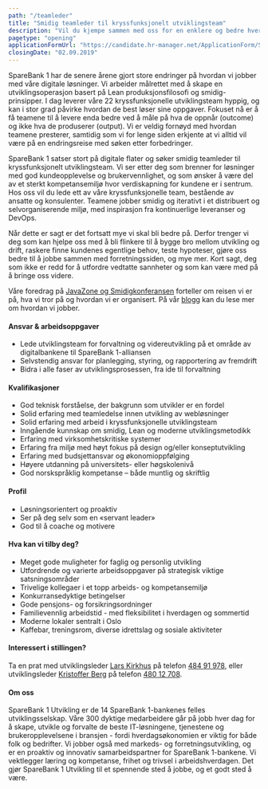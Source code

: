 ```yaml
---
path: "/teamleder"
title: "Smidig teamleder til kryssfunksjonelt utviklingsteam"
description: "Vil du kjempe sammen med oss for en enklere og bedre hverdagsøkonomi for folk flest?"
pagetype: "opening"
applicationFormUrl: "https://candidate.hr-manager.net/ApplicationForm/SinglePageApplicationForm.aspx?cid=1889&departmentId=21116&ProjectId=143639&MediaId=4636"
closingDate: "02.09.2019"
---
```


SpareBank 1 har de senere årene gjort store endringer på hvordan vi jobber med våre digitale løsninger. Vi arbeider målrettet med å skape en utviklingsoperasjon basert på Lean produksjonsfilosofi og smidig-prinsipper. I dag leverer våre 22 kryssfunksjonelle utviklingsteam hyppig, og kan i stor grad påvirke hvordan de best løser sine oppgaver. Fokuset nå er å få teamene til å levere enda bedre ved å måle på hva de oppnår (outcome) og ikke hva de produserer (output). Vi er veldig fornøyd med hvordan teamene presterer, samtidig som vi for lenge siden erkjente at vi alltid vil være på en endringsreise med søken etter forbedringer.

SpareBank 1 satser stort på digitale flater og søker smidig teamleder til kryssfunksjonelt utviklingsteam. Vi ser etter deg som brenner for løsninger med god kundeopplevelse og brukervennlighet, og som ønsker å være del av et sterkt kompetansemiljø hvor verdiskapning for kundene er i sentrum. Hos oss vil du lede ett av våre kryssfunksjonelle team, bestående av ansatte og konsulenter. Teamene jobber smidig og iterativt i et distribuert og selvorganiserende miljø, med inspirasjon fra kontinuerlige leveranser og DevOps.

Når dette er sagt er det fortsatt mye vi skal bli bedre på. Derfor trenger vi deg som kan hjelpe oss med å bli flinkere til å bygge bro mellom utvikling og drift, raskere finne kundenes egentlige behov, teste hypoteser, gjøre oss bedre til å jobbe sammen med forretningssiden, og mye mer. Kort sagt, deg som ikke er redd for å utfordre vedtatte sannheter og som kan være med på å bringe oss videre.

Våre foredrag på [JavaZone og Smidigkonferansen](https://vimeo.com/album/4257283) forteller om reisen vi er på, hva vi tror på og hvordan vi er organisert. På vår [blogg](https://medium.com/sparebank1-digital) kan du lese mer om hvordan vi jobber.

#### Ansvar & arbeidsoppgaver
* Lede utviklingsteam for forvaltning og videreutvikling på et område av digitalbankene til SpareBank 1-alliansen
* Selvstendig ansvar for planlegging, styring, og rapportering av fremdrift
* Bidra i alle faser av utviklingsprosessen, fra ide til forvaltning

#### Kvalifikasjoner
* God teknisk forståelse, der bakgrunn som utvikler er en fordel
* Solid erfaring med teamledelse innen utvikling av webløsninger
* Solid erfaring med arbeid i kryssfunksjonelle utviklingsteam
* Inngående kunnskap om smidig, Lean og moderne utviklingsmetodikk
* Erfaring med virksomhetskritiske systemer
* Erfaring fra miljø med høyt fokus på design og/eller konseptutvikling
* Erfaring med budsjettansvar og økonomioppfølging
* Høyere utdanning på universitets- eller høgskolenivå
* God norskspråklig kompetanse – både muntlig og skriftlig

#### Profil
* Løsningsorientert og proaktiv
* Ser på deg selv som en «servant leader»
* God til å coache og motivere

#### Hva kan vi tilby deg?
* Meget gode muligheter for faglig og personlig utvikling
* Utfordrende og varierte arbeidsoppgaver på strategisk viktige satsningsområder
* Trivelige kollegaer i et topp arbeids- og kompetansemiljø
* Konkurransedyktige betingelser
* Gode pensjons- og forsikringsordninger
* Familievennlig arbeidstid - med fleksibilitet i hverdagen og sommertid
* Moderne lokaler sentralt i Oslo
* Kaffebar, treningsrom, diverse idrettslag og sosiale aktiviteter

#### Interessert i stillingen?
Ta en prat med utviklingsleder [Lars Kirkhus](mailto:lars.kirkhus@sparebank1.no) på telefon [484 91 978](tel:+4748491978), eller utviklingsleder [Kristoffer Berg](mailto:kristoffer.berg@sparebank1.no) på telefon [480 12 708](tel:+4748012708).

#### Om oss
SpareBank 1 Utvikling er de 14 SpareBank 1-bankenes felles utviklingsselskap. Våre 300 dyktige medarbeidere går på jobb hver dag for å skape, utvikle og forvalte de beste IT-løsningene, tjenestene og brukeropplevelsene i bransjen - fordi hverdagsøkonomien er viktig for både folk og bedrifter. Vi jobber også med markeds- og forretningsutvikling, og er en proaktiv og innovativ samarbeidspartner for SpareBank 1-bankene. Vi vektlegger læring og kompetanse, frihet og trivsel i arbeidshverdagen. Det gjør SpareBank 1 Utvikling til et spennende sted å jobbe, og et godt sted å være.
